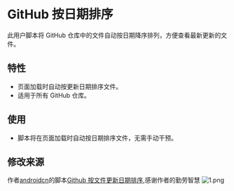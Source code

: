 # GitHub 按日期排序

此用户脚本将 GitHub 仓库中的文件自动按日期降序排列，方便查看最新更新的文件。

## 特性

- 页面加载时自动按更新日期排序文件。
- 适用于所有 GitHub 仓库。

## 使用
- 脚本将在页面加载时自动按日期排序文件，无需手动干预。

## 修改来源 
作者[androidcn]( https://greasyfork.org/zh-CN/users/18158)的脚本[Github 按文件更新日期排序]( https://greasyfork.org/scripts/492514),感谢作者的勤劳智慧
![1.png](https://s2.loli.net/2024/08/26/UjuVOtcvks8FPaB.png)